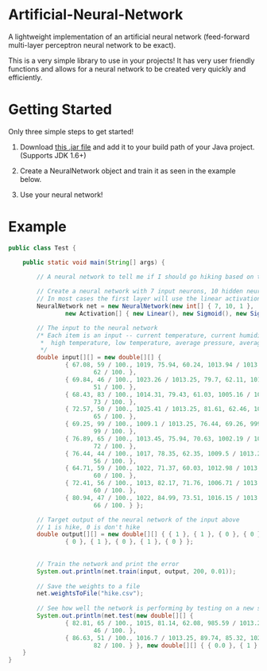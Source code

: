 # Artificial-Neural-Network

A lightweight implementation of an artificial neural network (feed-forward multi-layer perceptron neural network to be exact).

This is a very simple library to use in your projects! It has very user friendly functions and allows for a neural network to be created very quickly and efficiently.

Getting Started
===============

Only three simple steps to get started!

1. Download [this .jar file](ArtificialNeuralNetwork-Kyle.jar?raw=true) and add it to your build path of your Java project. (Supports JDK 1.6+)

2. Create a NeuralNetwork object and train it as seen in the example below.

3. Use your neural network!

Example
=======

```java
public class Test {

	public static void main(String[] args) {
	
	  	// A neural network to tell me if I should go hiking based on the weather.

		// Create a neural network with 7 input neurons, 10 hidden neurons and 1 output neurons (Sigmoid)
		// In most cases the first layer will use the linear activation function.
		NeuralNetwork net = new NeuralNetwork(new int[] { 7, 10, 1 },
				new Activation[] { new Linear(), new Sigmoid(), new Sigmoid() });

		// The input to the neural network
		/* Each item is an input -- current temperature, current humidity, current pressure, 
		 *	high temperature, low temperature, average pressure, average humidity
		 */
		double input[][] = new double[][] {
				{ 67.08, 59 / 100., 1019, 75.94, 60.24, 1013.94 / 1013.25,
						62 / 100. },
				{ 69.84, 46 / 100., 1023.26 / 1013.25, 79.7, 62.11, 1012.57,
						51 / 100. },
				{ 68.43, 83 / 100., 1014.31, 79.43, 61.03, 1005.16 / 1013.25,
						73 / 100. },
				{ 72.57, 50 / 100., 1025.41 / 1013.25, 81.61, 62.46, 1014.79,
						65 / 100. },
				{ 69.25, 99 / 100., 1009.1 / 1013.25, 76.44, 69.26, 999.05,
						99 / 100. },
				{ 76.89, 65 / 100., 1013.45, 75.94, 70.63, 1002.19 / 1013.25,
						72 / 100. },
				{ 76.44, 44 / 100., 1017, 78.35, 62.35, 1009.5 / 1013.25,
						56 / 100. },
				{ 64.71, 59 / 100., 1022, 71.37, 60.03, 1012.98 / 1013.25,
						60 / 100. },
				{ 72.41, 56 / 100., 1013, 82.17, 71.76, 1006.71 / 1013.25,
						60 / 100. },
				{ 80.94, 47 / 100., 1022, 84.99, 73.51, 1016.15 / 1013.25,
						66 / 100. } };

		// Target output of the neural network of the input above
		// 1 is hike, 0 is don't hike
		double output[][] = new double[][] { { 1 }, { 1 }, { 0 }, { 0 }, { 0 },
				{ 0 }, { 1 }, { 0 }, { 1 }, { 0 } };
				
				
		// Train the network and print the error
		System.out.println(net.train(input, output, 200, 0.01));
		
		// Save the weights to a file
		net.weightsToFile("hike.csv");
		
		// See how well the network is performing by testing on a new set of data.
		System.out.println(net.test(new double[][] {
				{ 82.81, 65 / 100., 1015, 81.14, 62.08, 985.59 / 1013.25,
						46 / 100. },
				{ 86.63, 51 / 100., 1016.7 / 1013.25, 89.74, 85.32, 1022.23,
						82 / 100. } }, new double[][] { { 0.0 }, { 1 } }));
	}
}

```


